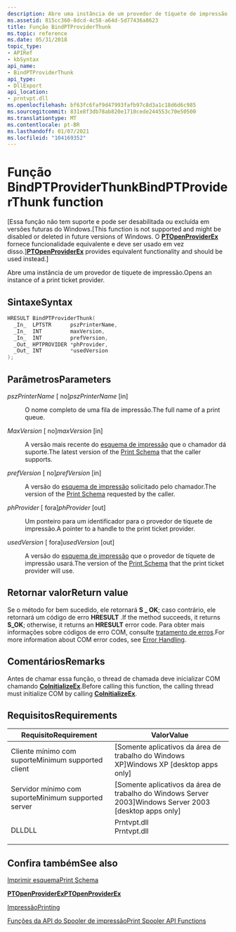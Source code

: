```yaml
---
description: Abre uma instância de um provedor de tíquete de impressão.
ms.assetid: 815cc360-8dcd-4c58-a64d-5d77436a8623
title: Função BindPTProviderThunk
ms.topic: reference
ms.date: 05/31/2018
topic_type:
- APIRef
- kbSyntax
api_name:
- BindPTProviderThunk
api_type:
- DllExport
api_location:
- prntvpt.dll
ms.openlocfilehash: bf63fc6faf9d47993fafb97c8d3a1c18d6d6c985
ms.sourcegitcommit: 831e8f3db78ab820e1710cede244553c70e50500
ms.translationtype: MT
ms.contentlocale: pt-BR
ms.lasthandoff: 01/07/2021
ms.locfileid: "104169352"
---
```

# <a name="bindptproviderthunk-function"></a><span data-ttu-id="77ae2-103">Função BindPTProviderThunk</span><span class="sxs-lookup"><span data-stu-id="77ae2-103">BindPTProviderThunk function</span></span>

<span data-ttu-id="77ae2-104">\[Essa função não tem suporte e pode ser desabilitada ou excluída em versões futuras do Windows.</span><span class="sxs-lookup"><span data-stu-id="77ae2-104">\[This function is not supported and might be disabled or deleted in future versions of Windows.</span></span> <span data-ttu-id="77ae2-105">O [**PTOpenProviderEx**](/windows/desktop/api/prntvpt/nf-prntvpt-ptopenproviderex) fornece funcionalidade equivalente e deve ser usado em vez disso.\]</span><span class="sxs-lookup"><span data-stu-id="77ae2-105">[**PTOpenProviderEx**](/windows/desktop/api/prntvpt/nf-prntvpt-ptopenproviderex) provides equivalent functionality and should be used instead.\]</span></span>

<span data-ttu-id="77ae2-106">Abre uma instância de um provedor de tíquete de impressão.</span><span class="sxs-lookup"><span data-stu-id="77ae2-106">Opens an instance of a print ticket provider.</span></span>

## <a name="syntax"></a><span data-ttu-id="77ae2-107">Sintaxe</span><span class="sxs-lookup"><span data-stu-id="77ae2-107">Syntax</span></span>


```C++
HRESULT BindPTProviderThunk(
  _In_  LPTSTR      pszPrinterName,
  _In_  INT         maxVersion,
  _In_  INT         prefVersion,
  _Out_ HPTPROVIDER *phProvider,
  _Out_ INT         *usedVersion
);
```



## <a name="parameters"></a><span data-ttu-id="77ae2-108">Parâmetros</span><span class="sxs-lookup"><span data-stu-id="77ae2-108">Parameters</span></span>

<dl> <dt>

<span data-ttu-id="77ae2-109">*pszPrinterName* \[ no\]</span><span class="sxs-lookup"><span data-stu-id="77ae2-109">*pszPrinterName* \[in\]</span></span>
</dt> <dd>

<span data-ttu-id="77ae2-110">O nome completo de uma fila de impressão.</span><span class="sxs-lookup"><span data-stu-id="77ae2-110">The full name of a print queue.</span></span>

</dd> <dt>

<span data-ttu-id="77ae2-111">*MaxVersion* \[ no\]</span><span class="sxs-lookup"><span data-stu-id="77ae2-111">*maxVersion* \[in\]</span></span>
</dt> <dd>

<span data-ttu-id="77ae2-112">A versão mais recente do [esquema de impressão](./printschema.md) que o chamador dá suporte.</span><span class="sxs-lookup"><span data-stu-id="77ae2-112">The latest version of the [Print Schema](./printschema.md) that the caller supports.</span></span>

</dd> <dt>

<span data-ttu-id="77ae2-113">*prefVersion* \[ no\]</span><span class="sxs-lookup"><span data-stu-id="77ae2-113">*prefVersion* \[in\]</span></span>
</dt> <dd>

<span data-ttu-id="77ae2-114">A versão do [esquema de impressão](./printschema.md) solicitado pelo chamador.</span><span class="sxs-lookup"><span data-stu-id="77ae2-114">The version of the [Print Schema](./printschema.md) requested by the caller.</span></span>

</dd> <dt>

<span data-ttu-id="77ae2-115">*phProvider* \[ fora\]</span><span class="sxs-lookup"><span data-stu-id="77ae2-115">*phProvider* \[out\]</span></span>
</dt> <dd>

<span data-ttu-id="77ae2-116">Um ponteiro para um identificador para o provedor de tíquete de impressão.</span><span class="sxs-lookup"><span data-stu-id="77ae2-116">A pointer to a handle to the print ticket provider.</span></span>

</dd> <dt>

<span data-ttu-id="77ae2-117">*usedVersion* \[ fora\]</span><span class="sxs-lookup"><span data-stu-id="77ae2-117">*usedVersion* \[out\]</span></span>
</dt> <dd>

<span data-ttu-id="77ae2-118">A versão do [esquema de impressão](./printschema.md) que o provedor de tíquete de impressão usará.</span><span class="sxs-lookup"><span data-stu-id="77ae2-118">The version of the [Print Schema](./printschema.md) that the print ticket provider will use.</span></span>

</dd> </dl>

## <a name="return-value"></a><span data-ttu-id="77ae2-119">Retornar valor</span><span class="sxs-lookup"><span data-stu-id="77ae2-119">Return value</span></span>

<span data-ttu-id="77ae2-120">Se o método for bem sucedido, ele retornará **S \_ OK**; caso contrário, ele retornará um código de erro **HRESULT** .</span><span class="sxs-lookup"><span data-stu-id="77ae2-120">If the method succeeds, it returns **S\_OK**; otherwise, it returns an **HRESULT** error code.</span></span> <span data-ttu-id="77ae2-121">Para obter mais informações sobre códigos de erro COM, consulte [tratamento de erros](../com/error-handling-in-com.md).</span><span class="sxs-lookup"><span data-stu-id="77ae2-121">For more information about COM error codes, see [Error Handling](../com/error-handling-in-com.md).</span></span>

## <a name="remarks"></a><span data-ttu-id="77ae2-122">Comentários</span><span class="sxs-lookup"><span data-stu-id="77ae2-122">Remarks</span></span>

<span data-ttu-id="77ae2-123">Antes de chamar essa função, o thread de chamada deve inicializar COM chamando [**CoInitializeEx**](/windows/desktop/api/combaseapi/nf-combaseapi-coinitializeex).</span><span class="sxs-lookup"><span data-stu-id="77ae2-123">Before calling this function, the calling thread must initialize COM by calling [**CoInitializeEx**](/windows/desktop/api/combaseapi/nf-combaseapi-coinitializeex).</span></span>

## <a name="requirements"></a><span data-ttu-id="77ae2-124">Requisitos</span><span class="sxs-lookup"><span data-stu-id="77ae2-124">Requirements</span></span>



| <span data-ttu-id="77ae2-125">Requisito</span><span class="sxs-lookup"><span data-stu-id="77ae2-125">Requirement</span></span> | <span data-ttu-id="77ae2-126">Valor</span><span class="sxs-lookup"><span data-stu-id="77ae2-126">Value</span></span> |
|-------------------------------------|----------------------------------------------------------------------------------------|
| <span data-ttu-id="77ae2-127">Cliente mínimo com suporte</span><span class="sxs-lookup"><span data-stu-id="77ae2-127">Minimum supported client</span></span><br/> | <span data-ttu-id="77ae2-128">\[Somente aplicativos da área de trabalho do Windows XP\]</span><span class="sxs-lookup"><span data-stu-id="77ae2-128">Windows XP \[desktop apps only\]</span></span><br/>                                            |
| <span data-ttu-id="77ae2-129">Servidor mínimo com suporte</span><span class="sxs-lookup"><span data-stu-id="77ae2-129">Minimum supported server</span></span><br/> | <span data-ttu-id="77ae2-130">\[Somente aplicativos da área de trabalho do Windows Server 2003\]</span><span class="sxs-lookup"><span data-stu-id="77ae2-130">Windows Server 2003 \[desktop apps only\]</span></span><br/>                                   |
| <span data-ttu-id="77ae2-131">DLL</span><span class="sxs-lookup"><span data-stu-id="77ae2-131">DLL</span></span><br/>                      | <dl> <span data-ttu-id="77ae2-132"><dt>Prntvpt.dll</dt></span><span class="sxs-lookup"><span data-stu-id="77ae2-132"><dt>Prntvpt.dll</dt></span></span> </dl> |



## <a name="see-also"></a><span data-ttu-id="77ae2-133">Confira também</span><span class="sxs-lookup"><span data-stu-id="77ae2-133">See also</span></span>

<dl> <dt>

[<span data-ttu-id="77ae2-134">Imprimir esquema</span><span class="sxs-lookup"><span data-stu-id="77ae2-134">Print Schema</span></span>](./printschema.md)
</dt> <dt>

[<span data-ttu-id="77ae2-135">**PTOpenProviderEx**</span><span class="sxs-lookup"><span data-stu-id="77ae2-135">**PTOpenProviderEx**</span></span>](/windows/desktop/api/prntvpt/nf-prntvpt-ptopenproviderex)
</dt> <dt>

[<span data-ttu-id="77ae2-136">Impressão</span><span class="sxs-lookup"><span data-stu-id="77ae2-136">Printing</span></span>](printdocs-printing.md)
</dt> <dt>

[<span data-ttu-id="77ae2-137">Funções da API do Spooler de impressão</span><span class="sxs-lookup"><span data-stu-id="77ae2-137">Print Spooler API Functions</span></span>](printing-and-print-spooler-functions.md)
</dt> </dl>

 

